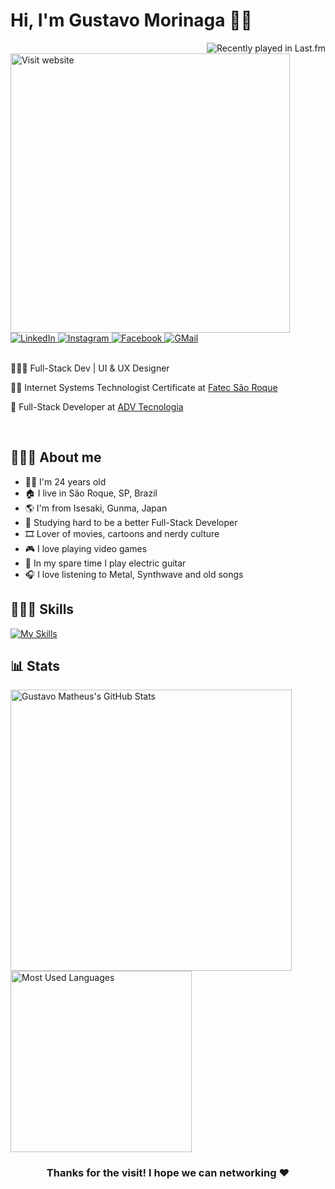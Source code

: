# Hi, I'm Gustavo Morinaga 🤟🏻

<img align="right" src="https://lastfm-recently-played.vercel.app/api?user=gustavomorinaga&header_style=compact_stats_only&count=3&width=350" alt="Recently played in Last.fm" />

<div align="left">
  <a href="https://gustavomorinaga.dev/" title="Visit website">
    <img width="447" src="https://img.shields.io/badge/%E2%A0%80%E2%A0%80%E2%A0%80%E2%A0%80%E2%A0%80%E2%A0%80%E2%A0%80%E2%A0%80%E2%A0%80%E2%A0%80%E2%A0%80%E2%A0%80%E2%A0%80%E2%A0%80%E2%A0%80%E2%A0%80%E2%A0%80%E2%A0%80💻_visit_website_%E2%A0%80%E2%A0%80%E2%A0%80%E2%A0%80%E2%A0%80%E2%A0%80%E2%A0%80%E2%A0%80%E2%A0%80%E2%A0%80%E2%A0%80%E2%A0%80%E2%A0%80%E2%A0%80%E2%A0%80%E2%A0%80%E2%A0%80%E2%A0%80-100F10.svg?style=for-the-badge&logoColor=white" alt="Visit website" />
  </a>
  <a href="https://linkedin.com/in/gustavomorinaga/" title="LinkedIn">
    <img src="https://img.shields.io/badge/linkedin-%230077B5.svg?&style=for-the-badge&logo=linkedin&logoColor=white" alt="LinkedIn" />
  </a>
  <a href="https://instagram.com/gustavomorinaga/" title="Instagram">
    <img src="https://img.shields.io/badge/instagram-%23E4405F.svg?&style=for-the-badge&logo=instagram&logoColor=white" alt="Instagram" />
  </a>
  <a href="https://facebook.com/gustavomorinaga/" title="Facebook">
    <img src="https://img.shields.io/badge/facebook-%231877F2.svg?&style=for-the-badge&logo=facebook&logoColor=white" alt="Facebook" />
  </a>
  <a href="mailto:me@gustavomorinaga.dev" title="GMail">
    <img src="https://img.shields.io/badge/gmail-D14836.svg?style=for-the-badge&logo=gmail&logoColor=white" alt="GMail" />
  </a>
</div>

<br>

👨🏻‍💻 Full-Stack Dev | UI & UX Designer

👨‍🎓 Internet Systems Technologist Certificate at [Fatec São Roque](https://fatecsaoroque.edu.br/)

💼 Full-Stack Developer at [ADV Tecnologia](https://advtecnologia.com.br/)

<br>

## 🙋🏻‍♂️ About me

- 🧑🏻 I'm 24 years old
- 🏠 I live in São Roque, SP, Brazil
- 🌎 I'm from Isesaki, Gunma, Japan
- 🌱 Studying hard to be a better Full-Stack Developer
- 🎞️ Lover of movies, cartoons and nerdy culture
- 🎮 I love playing video games
- 🎸 In my spare time I play electric guitar
- 🎧 I love listening to Metal, Synthwave and old songs

## 🤹🏻‍♂️ Skills

[![My Skills](https://skillicons.dev/icons?i=html,css,sass,tailwind,js,ts,md,nodejs,bun,express,svelte,angular,react,nextjs,mongodb,postgres,redis,firebase,supabase,vite,webpack,pnpm,yarn,windows,linux,powershell,git,github,vscode,netlify,vercel,notion,obsidian,figma)](https://skillicons.dev)

## 📊 Stats

<a href="https://github.com/anuraghazra/github-readme-stats" title="GitHub Stats">
  <img width="450px" src="https://github-readme-stats.vercel.app/api?username=gustavomorinaga&hide=issues&theme=radical&show_icons=true&count_private=true&include_all_commits=true&line_height=24.5&hide_border=true" alt="Gustavo Matheus's GitHub Stats" />
</a>
<a href="https://github.com/anuraghazra/github-readme-stats" title="Most Used Languages">
  <img width="290px" src="https://github-readme-stats.vercel.app/api/top-langs/?username=gustavomorinaga&layout=compact&theme=radical&hide_border=true"
 alt="Most Used Languages" />
</a>

<div align="center">
  <h3>Thanks for the visit! I hope we can networking ❤️</h3>
</div>
